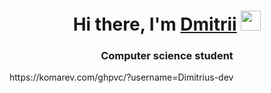 <h1 align="center">Hi there, I'm <a href="https://www.youtube.com/watch?v=iik25wqIuFo" target="_blank">Dmitrii</a> 
<img src="https://github.com/blackcater/blackcater/raw/main/images/Hi.gif" height="32"/></h1>
<h3 align="center">Computer science student</h3>
https://komarev.com/ghpvc/?username=Dimitrius-dev
